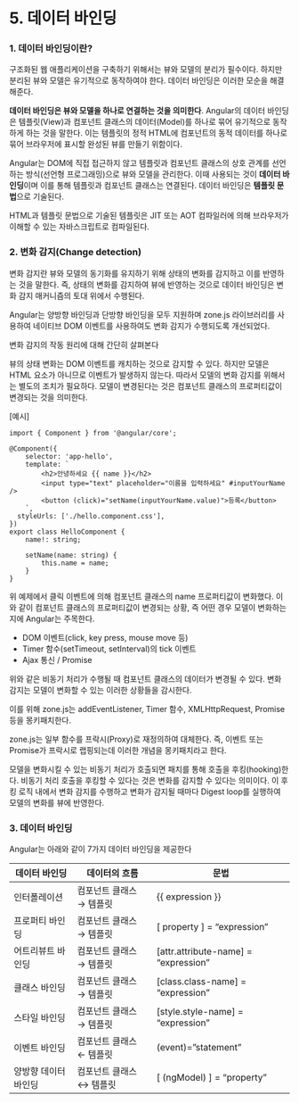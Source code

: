# 5. 데이터 바인딩

### 1. 데이터 바인딩이란?

구조화된 웹 애플리케이션을 구축하기 위해서는 뷰와 모델의 분리가 필수이다. 하지만 분리된 뷰와 모델은 유기적으로 동작하여야 한다. 데이터 바인딩은 이러한 모순을 해결해준다.

**데이터 바인딩은 뷰와 모델을 하나로 연결하는 것을 의미한다**. Angular의 데이터 바인딩은 템플릿(View)과 컴포넌트 클래스의 데이터(Model)를 하나로 묶어 유기적으로 동작하게 하는 것을 말한다. 이는 템플릿의 정적 HTML에 컴포넌트의 동적 데이터를 하나로 묶어 브라우저에 표시할 완성된 뷰를 만들기 위함이다.

Angular는 DOM에 직접 접근하지 않고 템플릿과 컴포넌트 클래스의 상호 관계를 선언하는 방식(선언형 프로그래밍)으로 뷰와 모델을 관리한다. 이때 사용되는 것이 **데이터 바인딩**이며 이를 통해 템플릿과 컴포넌트 클래스는 연결된다. 데이터 바인딩은 **템플릿 문법**으로 기술된다.

HTML과 템플릿 문법으로 기술된 템플릿은 JIT 또는 AOT 컴파일러에 의해 브라우저가 이해할 수 있는 자바스크립트로 컴파일된다.

### 2. 변화 감지(Change detection)

변화 감지란 뷰와 모델의 동기화를 유지하기 위해 상태의 변화를 감지하고 이를 반영하는 것을 말한다. 즉, 상태의 변화를 감지하여 뷰에 반영하는 것으로 데이터 바인딩은 변화 감지 매커니즘의 토대 위에서 수행된다.

Angular는 양방향 바인딩과 단방향 바인딩을 모두 지원하며 zone.js 라이브러리를 사용하여 네이티브 DOM 이벤트를 사용하여도 변화 감지가 수행되도록 개선되었다.

변화 감지의 작동 원리에 대해 간단히 살펴본다

뷰의 상태 변화는 DOM 이벤트를 캐치하는 것으로 감지할 수 있다. 하지만 모델은 HTML 요소가 아니므로 이벤트가 발생하지 않는다. 따라서 모델의 변화 감지를 위해서는 별도의 조치가 필요하다. 모델이 변경된다는 것은 컴포넌트 클래스의 프로퍼티값이 변경되는 것을 의미한다.

[예시]

```tsx
import { Component } from '@angular/core';

@Component({
	selector: 'app-hello',
	template: `
		<h2>안녕하세요 {{ name }}</h2>
		<input type="text" placeholder="이름을 입력하세요" #inputYourName />
		<button (click)="setName(inputYourName.value)">등록</button>
	`,
  styleUrls: ['./hello.component.css'],
})
export class HelloComponent {
	name!: string;
	
	setName(name: string) {
		this.name = name;
	}
}
```

위 예제에서 클릭 이벤트에 의해 컴포넌트 클래스의 name 프로퍼티값이 변화했다. 이와 같이 컴포넌트 클래스의 프로퍼티값이 변경되는 상황, 즉 어떤 경우 모델이 변화하는지에 Angular는 주목한다.

- DOM 이벤트(click, key press, mouse move 등)
- Timer 함수(setTimeout, setInterval)의 tick 이벤트
- Ajax 통신 / Promise

위와 같은 비동기 처리가 수행될 때 컴포넌트 클래스의 데이터가 변경될 수 있다. 변화 감지는 모델이 변화할 수 있는 이러한 상황들을 감시한다.

이를 위해 zone.js는 addEventListener, Timer 함수, XMLHttpRequest, Promise 등을 몽키패치한다.

zone.js는 일부 함수를 프락시(Proxy)로 재정의하여 대체한다. 즉, 이벤트 또는 Promise가 프락시로 랩핑되는데 이러한 개념을 몽키패치라고 한다.

모델을 변화시킬 수 있는 비동기 처리가 호출되면 패치를 통해 호출을 후킹(hooking)한다. 비동기 처리 호출을 후킹할 수 있다는 것은 변화를 감지할 수 있다는 의미이다. 이 후킹 로직 내에서 변화 감지를 수행하고 변화가 감지될 때마다 Digest loop를 실행하여 모델의 변화를 뷰에 반영한다.

### 3. 데이터 바인딩

Angular는 아래와 같이 7가지 데이터 바인딩을 제공한다

| 데이터 바인딩        | 데이터의 흐름            | 문법                                 |
| -------------------- | ------------------------ | ------------------------------------ |
| 인터폴레이션         | 컴포넌트 클래스 → 템플릿 | {{ expression }}                     |
| 프로퍼티 바인딩      | 컴포넌트 클래스 → 템플릿 | [ property ] = “expression”          |
| 어트리뷰트 바인딩    | 컴포넌트 클래스 → 템플릿 | [attr.attribute-name] = “expression” |
| 클래스 바인딩        | 컴포넌트 클래스 → 템플릿 | [class.class-name] = “expression”    |
| 스타일 바인딩        | 컴포넌트 클래스 → 템플릿 | [style.style-name] = “expression”    |
| 이벤트 바인딩        | 컴포넌트 클래스 ← 템플릿 | (event)=”statement”                  |
| 양방향 데이터 바인딩 | 컴포넌트 클래스 ↔ 템플릿 | [ (ngModel) ] = “property”           |